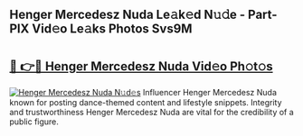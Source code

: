 ## Henger Mercedesz Nuda Le𝚊k𝚎d N𝚞𝚍e - Part-PlX Vid𝚎o Le𝚊ks Photos Svs9M

# <h2><a href="http://fbf0dn.evod.top/?m=Henger+Mercedesz+Nuda">🔗 👉🔴 Henger Mercedesz Nuda Vid𝚎o Ph𝚘t𝚘s</a></h2>

[![Henger Mercedesz Nuda N𝚞d𝚎s](https://i.imgur.com/8V9OHl7.gif)](http://fbf0dn.evod.top/?m=Henger+Mercedesz+Nuda)
Influencer Henger Mercedesz Nuda known for posting dance-themed content and lifestyle snippets. Integrity and trustworthiness Henger Mercedesz Nuda are vital for the credibility of a public figure. 
